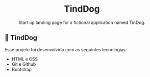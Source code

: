 <h1 align="center"> TindDog </h1>

<p align="center">
Start up landing page for a fictional application named TinDog. <br/>
</p>

## <g-emoji class="g-emoji" alias="dog" fallback-src="https://github.githubassets.com/images/icons/emoji/unicode/1f436.png">🐶</g-emoji> TindDog

Esse projeto foi desenvolvido com as seguintes tecnologias:

- HTML e CSS
- Git e Github
- Bootstrap
